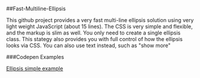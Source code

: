 ##Fast-Multiline-Ellipsis

This github project provides a very fast multi-line ellipsis solution using very light weight JavaScript (about 15 lines).  The CSS is very simple and flexible, and the markup is slim as well.  You only need to create a single ellipsis class.  This stategy also provides you with full control of how the ellipsis looks via CSS.  You can also use text instead, such as "show more"


###Codepen Examples

[Ellipsis simple example](http://codepen.io/ericdrowell/pen/gyoFl)
